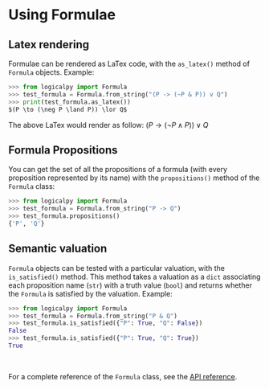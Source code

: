 # Using Formulae

## Latex rendering

Formulae can be rendered as LaTex code, with the `as_latex()` method of `Formula` objects.
Example:

```python
>>> from logicalpy import Formula
>>> test_formula = Formula.from_string("(P -> (~P & P)) v Q")
>>> print(test_formula.as_latex())
$(P \to (\neg P \land P)) \lor Q$
```

The above LaTex would render as follow: $(P \to (\neg P \land P)) \lor Q$

## Formula Propositions

You can get the set of all the propositions of a formula (with every proposition represented by its name) with
the `propositions()` method of the `Formula` class:

```python
>>> from logicalpy import Formula
>>> test_formula = Formula.from_string("P -> Q")
>>> test_formula.propositions()
{'P', 'Q'}
```

## Semantic valuation

`Formula` objects can be tested with a particular valuation, with the `is_satisfied()` method. This method takes
a valuation as a `dict` associating each proposition name (`str`) with a truth value (`bool`) and returns
whether the `Formula` is satisfied by the valuation.
Example:

```python
>>> from logicalpy import Formula
>>> test_formula = Formula.from_string("P & Q")
>>> test_formula.is_satisfied({"P": True, "Q": False})
False
>>> test_formula.is_satisfied({"P": True, "Q": True})
True
```

<br>

For a complete reference of the `Formula` class, see the [API reference](../api-reference/logicalpy/base.md#logicalpy.base.Formula).
